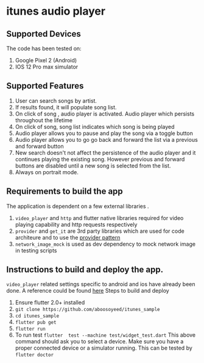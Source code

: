 # itunes audio player


## Supported Devices

The code has been tested on:
1. Google Pixel 2 (Android)
2. IOS 12 Pro max simulator

## Supported Features
1. User can search songs by artist.
2. If results found, it will populate song list.
3. On click of song , audio player is activated. Audio player which persists throughout the lifetime
4. On click of song, song list indicates which song is being played
4. Audio player allows you to pause and play the song via a toggle button
5. Audio player allows you to go go back and forward the list via a previous and forward button
6. New search doesn't not affect the persistence of the audio player and it continues playing the existing song. However previous and forward buttons are disabled until a new song is selected from the list.
7. Always on portrait mode.

## Requirements to build the app
The application is dependent on a few external libraries .
1. `video_player` and `http` and flutter native libraries required for video playing capability and http requests respectively
2. `provider` and `get_it` are 3rd party libraries which are used for code architeure and to use the [provider pattern](https://flutter.dev/docs/development/data-and-backend/state-mgmt/simple)
3. `network_image_mock` is used as dev dependency to mock network image in testing scripts

## Instructions to build and deploy the app.
 `video_player` related settings specific to android and ios have already been done. A reference could be found [here](https://pub.dev/packages/video_player#installation)
Steps to build and deploy
1. Ensure flutter 2.0+ installed 
2. `git clone https://github.com/aboosoyeed/itunes_sample`
2. `cd itunes_sample`
3. `flutter pub get`
4. `flutter run`
5. To run test `flutter  test --machine test/widget_test.dart`
   This above command should ask you to select a device. Make sure you have a proper connected device or a simulator running. This can be tested by `flutter doctor`   

